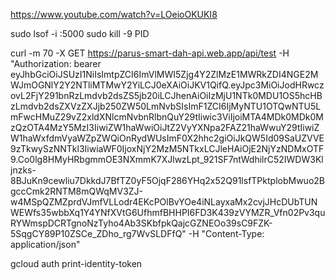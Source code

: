 https://www.youtube.com/watch?v=LOeioOKUKI8

sudo lsof -i :5000
sudo kill -9 PID

curl -m 70 -X GET https://parus-smart-dah-api.web.app/api/test -H "Authorization: bearer eyJhbGciOiJSUzI1NiIsImtpZCI6ImVlMWI5Zjg4Y2ZlMzE1MWRkZDI4NGE2MWJmOGNlY2Y2NTliMTMwY2YiLCJ0eXAiOiJKV1QifQ.eyJpc3MiOiJodHRwczovL2FjY291bnRzLmdvb2dsZS5jb20iLCJhenAiOiIzMjU1NTk0MDU1OS5hcHBzLmdvb2dsZXVzZXJjb250ZW50LmNvbSIsImF1ZCI6IjMyNTU1OTQwNTU5LmFwcHMuZ29vZ2xldXNlcmNvbnRlbnQuY29tIiwic3ViIjoiMTA4MDk0MDk0MzQzOTA4MzY5MzI3IiwiZW1haWwiOiJtZ2VyYXNpa2FAZ21haWwuY29tIiwiZW1haWxfdmVyaWZpZWQiOnRydWUsImF0X2hhc2giOiJkQW5Id09SaUZVVE9zTkwySzNNTkl3IiwiaWF0IjoxNjY2MzM5NTkxLCJleHAiOjE2NjYzNDMxOTF9.Co0lg8HMyHRbgmmOE3NXmmK7XJlwzLpt_921SF7ntWdhilrC52IWDW3Kljnzks-8BJuKn9cewliu7DkkdJ7BfTZ0yF5OjqF286YHq2x52Q91lsfTPktplobMwuo2BgccCmk2RNTM8mQWqMV3ZJ-w4MSpQZMZprdVJmfVLLodr4EKcPOlBvYOe4iNLayxaMx2cvjJHcDUbTUNWEWfs35wbbXq1Y4YNfXVtG6UfhmfBHHPI6FD3K439zVYMZR_Vfn02Pv3quRYWmspDCRTgnoNzTyho4Ab3SKbfpkQajcGZNEOo39sC9FZK-5SqgCY89P10ZSCe_ZDho_rg7WvSLDFfQ" -H "Content-Type: application/json" 

gcloud auth print-identity-token
